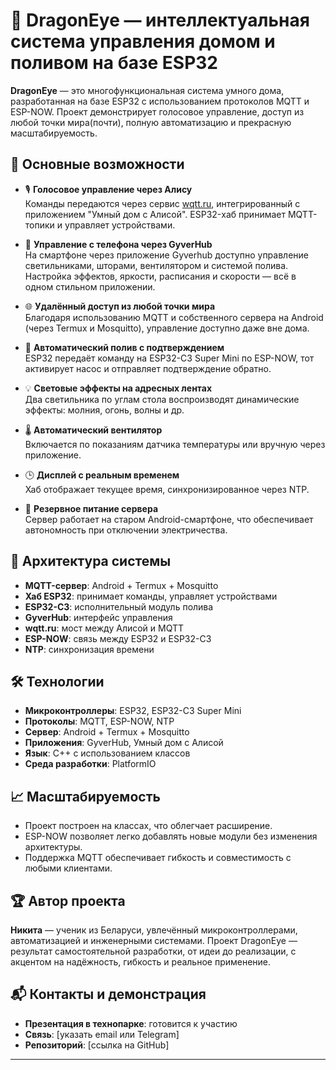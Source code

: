 # 🐉 DragonEye — интеллектуальная система управления домом и поливом на базе ESP32

**DragonEye** — это многофункциональная система умного дома, разработанная на базе ESP32 с использованием протоколов MQTT и ESP-NOW. Проект демонстрирует голосовое управление, доступ из любой точки мира(почти), полную автоматизацию и прекрасную масштабируемость.

## 🚀 Основные возможности

- 🎙️ **Голосовое управление через Алису**  
  Команды передаются через сервис [wqtt.ru](https://wqtt.ru), интегрированный с приложением "Умный дом с Алисой". ESP32-хаб принимает MQTT-топики и управляет устройствами.

- 📱 **Управление с телефона через GyverHub**  
  На смартфоне через приложение Gyverhub доступно управление светильниками, шторами, вентилятором и системой полива. Настройка эффектов, яркости, расписания и скорости — всё в одном стильном приложении.

- 🌐 **Удалённый доступ из любой точки мира**  
  Благодаря использованию MQTT и собственного сервера на Android (через Termux и Mosquitto), управление доступно даже вне дома.

- 🌿 **Автоматический полив с подтверждением**  
  ESP32 передаёт команду на ESP32-C3 Super Mini по ESP-NOW, тот активирует насос и отправляет подтверждение обратно.

- 💡 **Световые эффекты на адресных лентах**  
  Два светильника по углам стола воспроизводят динамические эффекты: молния, огонь, волны и др.

- 🌡️ **Автоматический вентилятор**  
  Включается по показаниям датчика температуры или вручную через приложение.

- 🕒 **Дисплей с реальным временем**  
  Хаб отображает текущее время, синхронизированное через NTP.

- 🔋 **Резервное питание сервера**  
  Сервер работает на старом Android-смартфоне, что обеспечивает автономность при отключении электричества.

## 🧠 Архитектура системы

- **MQTT-сервер**: Android + Termux + Mosquitto  
- **Хаб ESP32**: принимает команды, управляет устройствами  
- **ESP32-C3**: исполнительный модуль полива  
- **GyverHub**: интерфейс управления  
- **wqtt.ru**: мост между Алисой и MQTT  
- **ESP-NOW**: связь между ESP32 и ESP32-C3  
- **NTP**: синхронизация времени

## 🛠️ Технологии

- **Микроконтроллеры**: ESP32, ESP32-C3 Super Mini  
- **Протоколы**: MQTT, ESP-NOW, NTP  
- **Сервер**: Android + Termux + Mosquitto  
- **Приложения**: GyverHub, Умный дом с Алисой  
- **Язык**: C++ с использованием классов  
- **Среда разработки**: PlatformIO


## 📈 Масштабируемость

- Проект построен на классах, что облегчает расширение.
- ESP-NOW позволяет легко добавлять новые модули без изменения архитектуры.
- Поддержка MQTT обеспечивает гибкость и совместимость с любыми клиентами.

## 🏆 Автор проекта

**Никита** — ученик из Беларуси, увлечённый микроконтроллерами, автоматизацией и инженерными системами. Проект DragonEye — результат самостоятельной разработки, от идеи до реализации, с акцентом на надёжность, гибкость и реальное применение.

## 📬 Контакты и демонстрация

- **Презентация в технопарке**: готовится к участию  
- **Связь**: [указать email или Telegram]  
- **Репозиторий**: [ссылка на GitHub]

---

